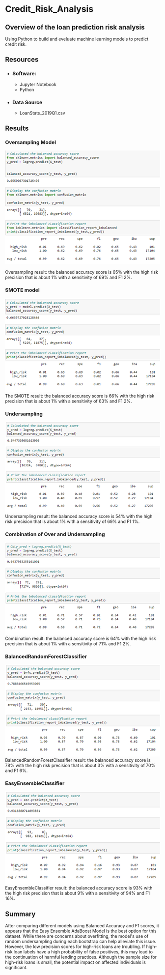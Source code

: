 # Credit_Risk_Analysis

## Overview of the loan prediction risk analysis
Using Python to build and eveluate machine learning models to predict credit risk.

## Resources
* ### Software:
  * Jupyter Notebook
  * Python
* ### Data Source 
  * LoanStats_2019Q1.csv
  
## Results
### Oversampling Model
![](images/oversampler.png)

Oversampling result: the balanced accuracy score is 65% with the high risk precision that is about 1% with a sensitivity of 69% and F1 2%.

### SMOTE model
![](images/SMOTE.png)</br>
The SMOTE result: the balanced accuracy score is 66% with the high risk precision that is about 1% with a sensitivity of 63% and F1 2%.

### Undersampling 
![](images/undersampling.png)</br>
Undersampling result: the balanced accuracy score is 54% with the high risk precision that is about 1% with a sensitivity of 69% and F1 1%.

### Combination of Over and Undersampling
![](images/combination.png)</br>
Combination result: the balanced accuracy score is 64% with the high risk precision that is about 1% with a sensitivity of 71% and F1 2%.

### BalancedRandomForestClassifier
![](images/balacedrandom.png)</br>
BalancedRandomForestClassifier result: the balanced accuracy score is 78% with the high risk precision that is about 3% with a sensitivity of 70% and F1 6%.

### EasyEnsembleClassifier
![](images/easyensemble.png)</br>
EasyEnsembleClassifier result: the balanced accuracy score is 93% with the high risk precision that is about 9% with a sensitivity of 94% and F1 16%.

## Summary
After comparing different models using Balanced Accuracy and F1 scores, it appears that the Easy Ensemble AdaBoost Model is the best option for this dataset. While there are concerns about overfitting, the model's use of random undersampling during each bootstrap can help alleviate this issue. However, the low precision scores for high-risk loans are troubling. If high-risk loan labels have a high probability of false positives, this may lead to the continuation of harmful lending practices. Although the sample size for high-risk loans is small, the potential impact on affected individuals is significant.
